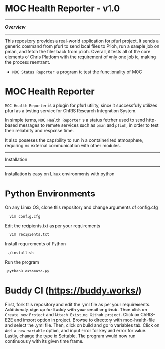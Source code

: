 # MOC Health Reporter - v1.0

********
***Overview***
********

This repository provides a real-world application for pfurl project. It sends a generic command from pfurl to send local files to Pfioh, run a sample job on pman, and fetch the files back from pfioh. Overall, it tests all of the core elements of Chris Platform with the requirement of only one job id, making the process reentrant. 


- ``MOC Status Reporter``: a program to test the functionality of MOC 

MOC Health Reporter
=====

``MOC Health Reporter`` is a plugin for pfurl utility, since it successfully utilizes pfurl as a testing service for ChRIS Research Integration System.

In simple terms, ``MOC Health Reporter`` is a status fetcher used to send http-based messages to remote services such as ``pman`` and ``pfioh``, in order to test their reliability and response time. 

It also posseses the capability to run in a containerized atmosphere, requiring no external communication with other modules. 

************
Installation
************

Installation is easy on Linux environments with python 

Python Environments
==========================

On any Linux OS, clone this repository and change arguments of config.cfg

      vim config.cfg

Edit the recipients.txt as per your requirements

      vim recipients.txt

Install requirements of Python

     ./install.sh
     
Run the program 
     
     python3 automate.py


Buddy CI (https://buddy.works/)
===============================

First, fork this repository and edit the .yml file as per your requirements. Additionaly, sign up for Buddy with your email or github. Then click on ``Create new Project`` and ``Attach Existing Github project``. Click on ChRIS-E2E and import option in project. Browse to directory with moc-health-file and select the .yml file. Then, click on build and go to variables tab. Click on ``Add a new variable`` option, and input error for key and error for value. Lastly, change the type to Settable. The program would now run continuously with its given time frame. 


